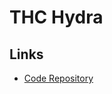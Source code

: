 # THC Hydra

## Links

- [Code Repository](https://github.com/vanhauser-thc/thc-hydra)

<!-- hydra -L user.txt -P pass.txt 192.168.1.101 smb -->
